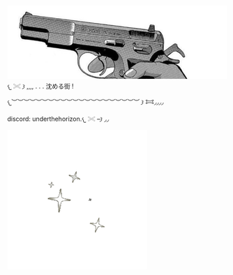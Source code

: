 ![image](b45964f3c7481d434db05965bc5a9944.jpg) 𐔌 𓏵 𐦯 ,,,, . . . 沈める街 !

𐔌︶︶︶︶︶︶︶︶︶︶︶︶︶︶︶︶︶︶︶︶︶ 𐦯 𐂯◞◞◞◞

discord: underthehorizon.𐔌 𓏵 –𐦯 ◞◞

![Alt text](3e74571bb11aa7c13a38076291436196.gif)

